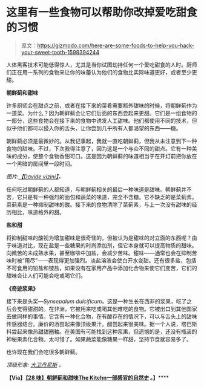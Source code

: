 # 这里有一些食物可以帮助你改掉爱吃甜食的习惯

> 原文：<https://gizmodo.com/here-are-some-foods-to-help-you-hack-your-sweet-tooth-1598394244>

人体黑客技术可能低得惊人，尤其是当你试图劫持任何一个爱吃甜食的人时。厨师们正在用一系列的食物来让你的味蕾认为他们的食物比实际味道更好，或者至少更甜。



**朝鲜蓟和甜味**

许多厨师会在甜点之前，或者在接下来的菜肴需要额外甜味的时候，将朝鲜蓟作为一道菜。为什么？因为朝鲜蓟会让它们后面的东西尝起来更甜。它们是一组食物的一部分，这些食物会在接下来的食物中诱发人工甜味。他们都使用不同的技术，但似乎他们都可以侵入你的舌头，让你尝到几乎所有人都渴望的东西——糖。

朝鲜蓟必须是最微妙的。从我记事起，我就一直吃朝鲜蓟，但我从未注意到下一种食物的甜味。不过，下次我得注意了，因为这是一个与众不同的甜点。它有一种美味的成分，使整个食物香甜可口。这是因为朝鲜蓟的味道相当于在开灯前把你放在一个黑暗的房间里一段时间。

*图片:*[*【Davide vizini】*](http://flickr.com/photos/79154628@N00)*。*

任何吃过朝鲜蓟的人都知道，与朝鲜蓟相关的最后一种味道是甜味。朝鲜蓟并不苦，它只是有一种强烈的面包和蔬菜的味道，完全不含糖。它不缺乏的是菜蓟素。菜蓟素是一种抑制甜味的酸。接下来的食物清除了菜蓟素，与上一次没有甜味的经历相比，味道格外的甜。

**盐和甜**

将抑制甜味的酸视为增加甜味是很奇怪的，但被认为是甜味的对立面的东西呢？由于味道对比，现在盐是一些糖果的时尚添加剂，但它本身就可以提高物质的甜味。向微苦的未成熟水果，甚至咖啡中加盐，会减少苦味。甜味——通常也会在抑制苦味时被“用尽”——表现得更加强烈。淡盐溶液会使白开水变甜。还有很多盐，包括不可食用的铅盐和铍盐，如果没有在家用产品中添加化合物来使它们变苦，它们的甜味会让人们可能会吃或喝它们。

**《奇迹浆果》**

接下来是头奖—*Synsepalum dulcificum*。这是一种生长在西非的浆果，吃了之后会觉得甜甜的。在非洲，它被用来吃或喝其他难吃的食物。它被出口到其他国家去做同样的事情。它含有一种化合物，在有酸存在的情况下，可以与舌头上的甜味传感器结合。廉价的酒尝起来像顶级果汁。醋尝起来很美味。据一个人说，塔巴斯科尝起来像热甜甜圈釉。在美国有可能找到这种浆果，但遗憾的是，还没有瓶装的神秘果素化合物。太可惜了。如果蔬菜能像糖果一样甜，坚持节食就容易多了。

也许现在我们会吃很多朝鲜蓟。

*顶级形象:* [*大卫丹尼斯*](http://www.flickr.com/people/50852241@N00) *。*

**【Via】**[**【28 味】**](http://www.nytimes.com/2008/05/28/dining/28flavor.html)**[**朝鲜蓟和甜味**](http://www.abc.net.au/science/articles/2009/11/04/2732686.htm)**[**The Kitchn**](http://www.thekitchn.com/food-science-artichokes-and-sw-80499)**[**一部感官的自然史**](http://www.amazon.com/Natural-History-Senses-Diane-Ackerman/dp/0679735666?asc_campaign=InlineText&asc_refurl=https://gizmodo.com/here-are-some-foods-to-help-you-hack-your-sweet-tooth-1598394244&asc_source=&tag=kinjagizmodolink-20) **。】********